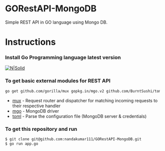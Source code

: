 # GORestAPI-MongoDB

Simple REST API in GO language using Mongo DB.

# Instructions

### Install Go Programming language latest version

[![N|Solid](https://sdtimes.com/wp-content/uploads/2018/02/golang.sh_-490x490.png)](https://golang.org/dl/)

### To get basic external modules for REST API

 ```sh
go get github.com/gorilla/mux gopkg.in/mgo.v2 github.com/BurntSushi/toml
```

* [mux](github.com/gorilla/mux) - Request router and dispatcher for matching incoming requests to their respective handler
* [mgo](gopkg.in/mgo.v2) - MongoDB driver
* [toml](github.com/BurntSushi/toml) - Parse the configuration file (MongoDB server & credentials)

### To get this repository and run

 ```sh
$ git clone git@github.com:nandakumar111/GORestAPI-MongoDB.git
$ go run app.go
```
